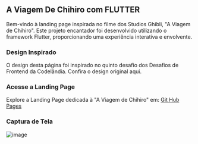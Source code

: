 ## A Viagem De Chihiro com FLUTTER
Bem-vindo à landing page inspirada no filme dos Studios Ghibli, "A Viagem de Chihiro". Este projeto encantador foi desenvolvido utilizando o framework Flutter, proporcionando uma experiência interativa e envolvente.

### Design Inspirado
O design desta página foi inspirado no quinto desafio dos Desafios de Frontend da Codelândia. Confira o design original aqui.

### Acesse a Landing Page
Explore a Landing Page dedicada à "A Viagem de Chihiro" em: <a href="https://isabelafagundes.github.io/a-viagem-de-chihiro-com-FLUTTER/" target="_blank">Git Hub Pages</a>

### Captura de Tela
![image](https://github.com/isabelafagundes/a-viagem-de-chihiro-com-FLUTTER/assets/104397121/a9819c8e-8416-427d-abc1-8f0f7425c7e3)
